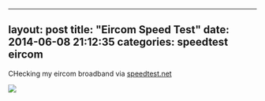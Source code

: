 
---
layout: post
title:  "Eircom Speed Test"
date:   2014-06-08 21:12:35
categories: speedtest eircom
---

CHecking my eircom broadband via [speedtest.net](http://www.speedtest.net)

<a href="http://www.speedtest.net/my-result/3551210880"><img src="http://www.speedtest.net/result/3551210880.png" /></a>
